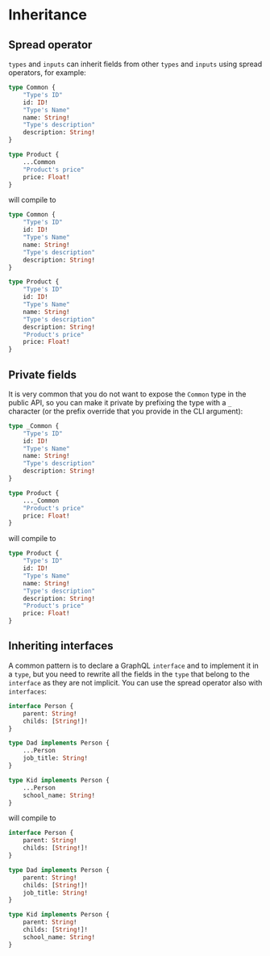 # Inheritance

## Spread operator
`types` and `inputs` can inherit fields from other `types` and `inputs` using
spread operators, for example:
```graphql
type Common {
    "Type's ID"
    id: ID!
    "Type's Name"
    name: String!
    "Type's description"
    description: String!
}

type Product {
    ...Common
    "Product's price"
    price: Float!
}
```
will compile to 
```graphql
type Common {
    "Type's ID"
    id: ID!
    "Type's Name"
    name: String!
    "Type's description"
    description: String!
}

type Product {
    "Type's ID"
    id: ID!
    "Type's Name"
    name: String!
    "Type's description"
    description: String!
    "Product's price"
    price: Float!
}
```

## Private fields

It is very common that you do not want to expose the `Common` type in the public API,
so you can make it private by prefixing the type with a `_` character (or the 
prefix override that you provide in the CLI argument):
```graphql
type _Common {
    "Type's ID"
    id: ID!
    "Type's Name"
    name: String!
    "Type's description"
    description: String!
}

type Product {
    ..._Common
    "Product's price"
    price: Float!
}
```
will compile to
```graphql
type Product {
    "Type's ID"
    id: ID!
    "Type's Name"
    name: String!
    "Type's description"
    description: String!
    "Product's price"
    price: Float!
}
```

## Inheriting interfaces

A common pattern is to declare a GraphQL `interface` and to implement it in a `type`, but
you need to rewrite all the fields in the `type` that belong to the `interface` as they
are not implicit. You can use the spread operator also with `interfaces`:

```graphql
interface Person {
    parent: String!
    childs: [String!]!
}

type Dad implements Person {
    ...Person
    job_title: String!
}

type Kid implements Person {
    ...Person
    school_name: String!
}
```
will compile to
```graphql
interface Person {
    parent: String!
    childs: [String!]!
}

type Dad implements Person {
    parent: String!
    childs: [String!]!
    job_title: String!
}

type Kid implements Person {
    parent: String!
    childs: [String!]!
    school_name: String!
}
```
